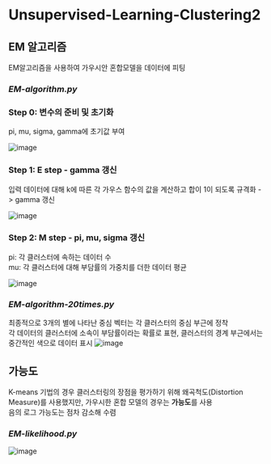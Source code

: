 # Unsupervised-Learning-Clustering2

## EM 알고리즘
EM알고리즘을 사용하여 가우시안 혼합모델을 데이터에 피팅
### *EM-algorithm.py*
### Step 0: 변수의 준비 및 초기화
pi, mu, sigma, gamma에 초기값 부여<br/>

![image](https://user-images.githubusercontent.com/24853452/103482679-8b22c400-4e25-11eb-9e06-236aba52c3a4.png)

### Step 1: E step - gamma 갱신
입력 데이터에 대해 k에 따른 각 가우스 함수의 값을 계산하고 합이 1이 되도록 규격화 -> gamma 갱신<br/>

![image](https://user-images.githubusercontent.com/24853452/103482683-937aff00-4e25-11eb-9752-6f58ab3d5982.png)

### Step 2: M step - pi, mu, sigma 갱신
pi: 각 클러스터에 속하는 데이터 수 <br/>
mu: 각 클러스터에 대해 부담률의 가중치를 더한 데이터 평균<br/>

![image](https://user-images.githubusercontent.com/24853452/103482695-9a097680-4e25-11eb-8104-0249d1bcf832.png)

### *EM-algorithm-20times.py*
최종적으로 3개의 별에 나타난 중심 벡터는 각 클러스터의 중심 부근에 정착<br/>
각 데이터의 클러스터에 소속이 부담률이라는 확률로 표현, 클러스터의 경계 부근에서는 중간적인 색으로 데이터 표시
![image](https://user-images.githubusercontent.com/24853452/103482873-ca9de000-4e26-11eb-828e-f4bf789e4588.png)

## 가능도
K-means 기법의 경우 클러스터링의 장점을 평가하기 위해 왜곡척도(Distortion Measure)를 사용했지만, 가우시한 혼합 모델의 경우는 **가능도**를 사용<br/>
음의 로그 가능도는 점차 감소해 수렴

### *EM-likelihood.py*
![image](https://user-images.githubusercontent.com/24853452/103483250-426d0a00-4e29-11eb-84f2-3282197a50d6.png)

